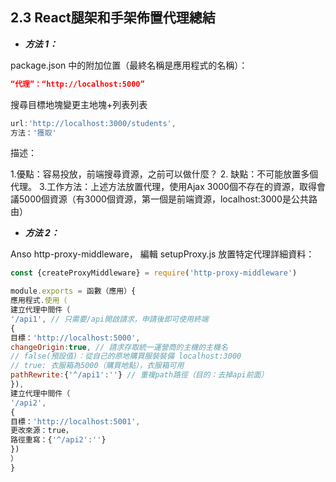 ## 2.3 React腿架和手架佈置代理總結

- ***方法 1：***

 package.json 中的附加位置（最終名稱是應用程式的名稱）：

 ```json
 “代理”：“http://localhost:5000”
 ````

 搜尋目標地塊變更主地塊+列表列表

 ````js
 url:'http://localhost:3000/students',
 方法：'獲取'
 ````

 描述：

 1.優點：容易投放，前端搜尋資源，之前可以做什麼？
 2. 缺點：不可能放置多個代理。
 3.工作方法：上述方法放置代理，使用Ajax 3000個不存在的資源，取得會議5000個資源（有3000個資源，第一個是前端資源，localhost:3000是公共路由）

- ***方法 2：***

 Anso http-proxy-middleware，
 編輯 setupProxy.js 放置特定代理詳細資料：

 ````js
 const {createProxyMiddleware} = require('http-proxy-middleware')

 module.exports = 函數（應用）{
 應用程式.使用（
 建立代理中間件（
 '/api1', // 只需要/api開啟請求，申請後即可使用終端
 {
 目標：'http://localhost:5000',
 changeOrigin:true, // 請求存取統一運營商的主機的主機名
 // false(預設值)：從自己的原地購買服裝裝備 localhost:3000
 // true: 衣服箱為5000（購買地點），衣服箱可用
 pathRewrite:{'^/api1':''} // 重複path路徑（目的：去掉api前面）
 }),
 建立代理中間件（
 '/api2',
 {
 目標：'http://localhost:5001',
 更改來源：true，
 路徑重寫：{'^/api2':''}
 })
 ）
 }
 ````